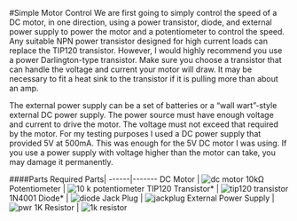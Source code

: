 #Simple Motor Control
We are first going to simply control the speed of a DC motor, in one direction, using a power transistor, diode, and external power supply to power the motor and a potentiometer to control the speed. Any suitable NPN power transistor designed for high current loads can replace the TIP120 transistor. However, I would highly recommend you use a power Darlington-type transistor. Make sure you choose a transistor that can handle the voltage and current your motor will draw. It may be necessary to fit a heat sink to the transistor if it is pulling more than about an amp.

The external power supply can be a set of batteries or a “wall wart”-style external DC power supply. The power source must have enough voltage and current to drive the motor. The voltage must not exceed that required by the motor. For my testing purposes I used a DC power supply that provided 5V at 500mA. This was enough for the 5V DC motor I was using. If you use a power supply with voltage higher than the motor can take, you may damage it permanently. 

####Parts Required
Parts|
------|-------
DC Motor	| ![dc motor](https://cloud.githubusercontent.com/assets/3673943/3596515/c950444e-0cc5-11e4-9b3f-4078063025fd.jpg)
10kΩ Potentiometer | ![10 k potentiometer](https://cloud.githubusercontent.com/assets/3673943/3596514/c94ffe80-0cc5-11e4-9cd8-4a0549e28668.jpg)
TIP120 Transistor* | ![tip120 transistor](https://cloud.githubusercontent.com/assets/3673943/3596519/c96e7086-0cc5-11e4-8010-5cfcce863740.jpg)
1N4001 Diode*	| ![diode](https://cloud.githubusercontent.com/assets/3673943/3596517/c9506122-0cc5-11e4-850b-4136e4aa6fb0.jpg)
Jack Plug	| ![jackplug](https://cloud.githubusercontent.com/assets/3673943/3596516/c9505a10-0cc5-11e4-8eda-337e63f699a0.jpg)
External Power Supply | ![pwr](https://cloud.githubusercontent.com/assets/3673943/3596518/c950cf5e-0cc5-11e4-84fb-c74637c1e311.jpg)
1K Resistor | ![1k resistor](https://cloud.githubusercontent.com/assets/3673943/3596531/02eed1de-0cc6-11e4-873b-61559826ea88.jpg)
